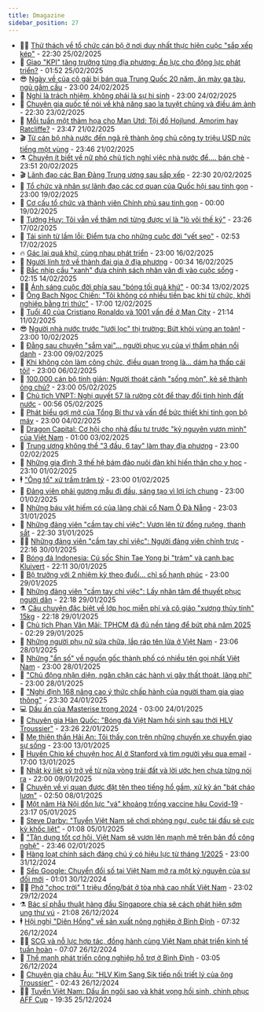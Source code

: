 ```yaml
---
title: Dmagazine
sidebar_position: 27
---
```


<!-- dantri-dmagazine:START -->
- 👨‍🏫 [Thử thách về tổ chức cán bộ ở nơi duy nhất thực hiện cuộc &quot;sắp xếp kép&quot;](https://dantri.com.vn/xa-hoi/thu-thach-ve-to-chuc-can-bo-o-noi-duy-nhat-thuc-hien-cuoc-sap-xep-kep-20250224165625048.htm) - 22:30 25/02/2025
- 🎡 [Giao &quot;KPI&quot; tăng trưởng từng địa phương: Áp lực cho động lực phát triển?](https://dantri.com.vn/kinh-doanh/giao-kpi-tang-truong-tung-dia-phuong-ap-luc-cho-dong-luc-phat-trien-20250219142231683.htm) - 01:52 25/02/2025
- 😎 [Ngày về của cô gái bị bán qua Trung Quốc 20 năm, ăn mày ga tàu, ngủ gầm cầu](https://dantri.com.vn/an-sinh/ngay-ve-cua-co-gai-bi-ban-qua-trung-quoc-20-nam-an-may-ga-tau-ngu-gam-cau-20250224184029652.htm) - 23:00 24/02/2025
- 🦍 [Nghỉ là trách nhiệm, không phải là sự hi sinh](https://dantri.com.vn/xa-hoi/nghi-la-trach-nhiem-khong-phai-la-su-hi-sinh-20250224130236948.htm) - 23:00 24/02/2025
- 🦣 [Chuyên gia quốc tế nói về khả năng sao la tuyệt chủng và điều ám ảnh](https://dantri.com.vn/xa-hoi/chuyen-gia-quoc-te-noi-ve-kha-nang-sao-la-tuyet-chung-va-dieu-am-anh-20250223221210433.htm) - 22:30 23/02/2025
- 💼 [Mỗi tuần một thảm họa cho Man Utd: Tội đồ Hojlund, Amorim hay Ratcliffe?](https://dantri.com.vn/the-thao/moi-tuan-mot-tham-hoa-cho-man-utd-toi-do-hojlund-amorim-hay-ratcliffe-20250219173302726.htm) - 23:47 21/02/2025
- 🎬 [Từ cán bộ nhà nước đến ngã rẽ thành ông chủ công ty triệu USD nức tiếng một vùng](https://dantri.com.vn/doi-song/tu-can-bo-nha-nuoc-den-nga-re-thanh-ong-chu-cong-ty-trieu-usd-nuc-tieng-mot-vung-20250220151739897.htm) - 23:46 21/02/2025
- ⚗️ [Chuyện ít biết về nữ phó chủ tịch nghỉ việc nhà nước để.... bán chè](https://dantri.com.vn/doi-song/chuyen-it-biet-ve-nu-pho-chu-tich-nghi-viec-nha-nuoc-de-ban-che-20250219150301737.htm) - 23:51 20/02/2025
- 🎬 [Lãnh đạo các Ban Đảng Trung ương sau sắp xếp](https://dantri.com.vn/xa-hoi/lanh-dao-cac-ban-dang-trung-uong-sau-sap-xep-20250213220411558.htm) - 22:30 20/02/2025
- 🤖 [Tổ chức và nhân sự lãnh đạo các cơ quan của Quốc hội sau tinh gọn](https://dantri.com.vn/xa-hoi/to-chuc-va-nhan-su-lanh-dao-cac-co-quan-cua-quoc-hoi-sau-tinh-gon-20250213215809478.htm) - 23:00 19/02/2025
- 🚦 [Cơ cấu tổ chức và thành viên Chính phủ sau tinh gọn](https://dantri.com.vn/xa-hoi/co-cau-to-chuc-va-thanh-vien-chinh-phu-sau-tinh-gon-20250213215337066.htm) - 00:00 19/02/2025
- 🦏 [Tướng Huy: Tôi vẫn về thăm nơi từng được ví là &quot;lò vôi thế kỷ&quot;](https://dantri.com.vn/xa-hoi/tuong-huy-toi-van-ve-tham-noi-tung-duoc-vi-la-lo-voi-the-ky-20250217203633729.htm) - 23:26 17/02/2025
- 🌁 [Tái sinh từ lầm lỗi: Điểm tựa cho những cuộc đời &quot;vết sẹo&quot;](https://dantri.com.vn/an-sinh/tai-sinh-tu-lam-loi-diem-tua-cho-nhung-cuoc-doi-vet-seo-20250204230527425.htm) - 02:53 17/02/2025
- 🔥 [Gác lại quá khứ, cùng nhau phát triển](https://dantri.com.vn/xa-hoi/gac-lai-qua-khu-cung-nhau-phat-trien-20250216121016526.htm) - 23:00 16/02/2025
- 🎊 [Người lính trở về thành đại gia ở địa phương](https://dantri.com.vn/xa-hoi/nguoi-linh-tro-ve-thanh-dai-gia-o-dia-phuong-20250215220204665.htm) - 00:34 16/02/2025
- 🐻 [Bắc nhịp cầu &quot;xanh&quot; đưa chính sách nhân văn đi vào cuộc sống](https://dantri.com.vn/an-sinh/bac-nhip-cau-xanh-dua-chinh-sach-nhan-van-di-vao-cuoc-song-20250204224615737.htm) - 02:15 14/02/2025
- 👨‍🏫 [Ánh sáng cuộc đời phía sau &quot;bóng tối quá khứ&quot;](https://dantri.com.vn/an-sinh/anh-sang-cuoc-doi-phia-sau-bong-toi-qua-khu-20250204220430747.htm) - 00:34 13/02/2025
- 🧰 [Ông Bạch Ngọc Chiến: &quot;Tôi không có nhiều tiền bạc khi từ chức, khởi nghiệp bằng tri thức&quot;](https://dantri.com.vn/xa-hoi/ong-bach-ngoc-chien-toi-khong-co-nhieu-tien-bac-khi-tu-chuc-khoi-nghiep-bang-tri-thuc-20250212222054651.htm) - 17:00 12/02/2025
- 💯 [Tuổi 40 của Cristiano Ronaldo và 1001 vấn đề ở Man City](https://dantri.com.vn/the-thao/tuoi-40-cua-cristiano-ronaldo-va-1001-van-de-o-man-city-20250211110122226.htm) - 21:14 11/02/2025
- 😎 [Người nhà nước trước &quot;lưới lọc&quot; thị trường: Bứt khỏi vùng an toàn!](https://dantri.com.vn/lao-dong-viec-lam/nguoi-nha-nuoc-truoc-luoi-loc-thi-truong-but-khoi-vung-an-toan-20250210203444127.htm) - 23:00 10/02/2025
- 🤖 [Đằng sau chuyện &quot;sắm vai&quot;… người phục vụ của vị thẩm phán nổi danh](https://dantri.com.vn/lao-dong-viec-lam/dang-sau-chuyen-sam-vai-nguoi-phuc-vu-cua-vi-tham-phan-noi-danh-20250206093743259.htm) - 23:00 09/02/2025
- 🤔 [Khi không còn làm công chức, điều quan trọng là… dám hạ thấp cái tôi!](https://dantri.com.vn/lao-dong-viec-lam/khi-khong-con-lam-cong-chuc-dieu-quan-trong-la-dam-ha-thap-cai-toi-20250206162245152.htm) - 23:00 06/02/2025
- 💼 [100.000 cán bộ tinh giản: Người thoát cảnh &quot;sống mòn&quot;, kẻ sẽ thành ông chủ?](https://dantri.com.vn/lao-dong-viec-lam/100000-can-bo-tinh-gian-nguoi-thoat-canh-song-mon-ke-se-thanh-ong-chu-20250205205826117.htm) - 23:00 05/02/2025
- 🎊 [Chủ tịch VNPT: Nghị quyết 57 là rường cột để thay đổi tình hình đất nước](https://dantri.com.vn/cong-nghe/chu-tich-vnpt-nghi-quyet-57-la-ruong-cot-de-thay-doi-tinh-hinh-dat-nuoc-20250123073612673.htm) - 00:56 05/02/2025
- 🦆 [Phát biểu gợi mở của Tổng Bí thư và vấn đề bức thiết khi tinh gọn bộ máy](https://dantri.com.vn/lao-dong-viec-lam/phat-bieu-goi-mo-cua-tong-bi-thu-va-van-de-buc-thiet-khi-tinh-gon-bo-may-20250204192512428.htm) - 23:00 04/02/2025
- 🦒 [Dragon Capital: Cơ hội cho nhà đầu tư trước &quot;kỷ nguyên vươn mình&quot; của Việt Nam](https://dantri.com.vn/kinh-doanh/dragon-capital-co-hoi-cho-nha-dau-tu-truoc-ky-nguyen-vuon-minh-cua-viet-nam-20250125122955678.htm) - 01:00 03/02/2025
- 👺 [Trung ương không thể &quot;3 đầu, 6 tay&quot; làm thay địa phương](https://dantri.com.vn/xa-hoi/trung-uong-khong-the-3-dau-6-tay-lam-thay-dia-phuong-20250123201105710.htm) - 23:00 02/02/2025
- 🦍 [Những gia đình 3 thế hệ bám đảo nuôi đàn khỉ hiến thân cho y học](https://dantri.com.vn/suc-khoe/nhung-gia-dinh-3-the-he-bam-dao-nuoi-dan-khi-hien-than-cho-y-hoc-20250124084842927.htm) - 23:10 01/02/2025
- 🕴 [&quot;Ông tổ&quot; xứ trầm trăm tỷ](https://dantri.com.vn/lao-dong-viec-lam/ong-to-xu-tram-tram-ty-20250111225333813.htm) - 23:00 01/02/2025
- 🤖 [Đảng viên phải gương mẫu đi đầu, sáng tạo vì lợi ích chung](https://dantri.com.vn/xa-hoi/dang-vien-phai-guong-mau-di-dau-sang-tao-vi-loi-ich-chung-20250128092017507.htm) - 23:00 01/02/2025
- 🐲 [Những báu vật hiếm có của làng chài cổ Nam Ô Đà Nẵng](https://dantri.com.vn/doi-song/nhung-bau-vat-hiem-co-cua-lang-chai-co-nam-o-da-nang-20250120193725167.htm) - 23:03 31/01/2025
- 🦏 [Những đảng viên &quot;cầm tay chỉ việc&quot;: Vươn lên từ đồng ruộng, thanh sắt](https://dantri.com.vn/xa-hoi/nhung-dang-vien-cam-tay-chi-viec-vuon-len-tu-dong-ruong-thanh-sat-20250128085327808.htm) - 22:30 31/01/2025
- 🧑‍💻 [Những đảng viên &quot;cầm tay chỉ việc&quot;: Người đảng viên chính trực](https://dantri.com.vn/xa-hoi/nhung-dang-vien-cam-tay-chi-viec-nguoi-dang-vien-chinh-truc-20250128115007747.htm) - 22:16 30/01/2025
- 👺 [Bóng đá Indonesia: Cú sốc Shin Tae Yong bị &quot;trảm&quot; và canh bạc Kluivert](https://dantri.com.vn/the-thao/bong-da-indonesia-cu-soc-shin-tae-yong-bi-tram-va-canh-bac-kluivert-20250123145849927.htm) - 22:11 30/01/2025
- 🦆 [Bộ trưởng với 2 nhiệm kỳ theo đuổi… chỉ số hạnh phúc](https://dantri.com.vn/an-sinh/bo-truong-voi-2-nhiem-ky-theo-duoi-chi-so-hanh-phuc-20250127151347380.htm) - 23:00 29/01/2025
- 🐘 [Những đảng viên &quot;cầm tay chỉ việc&quot;: Lấy nhân tâm để thuyết phục người dân](https://dantri.com.vn/xa-hoi/nhung-dang-vien-cam-tay-chi-viec-lay-nhan-tam-de-thuyet-phuc-nguoi-dan-20250125210330672.htm) - 22:18 29/01/2025
- ⚗️ [Câu chuyện đặc biệt về lớp học miễn phí và cô giáo &quot;xương thủy tinh&quot; 15kg](https://dantri.com.vn/suc-khoe/cau-chuyen-dac-biet-ve-lop-hoc-mien-phi-va-co-giao-xuong-thuy-tinh-15kg-20250124082041667.htm) - 22:18 29/01/2025
- 🫶 [Chủ tịch Phan Văn Mãi: TPHCM đã đủ nền tảng để bứt phá năm 2025](https://dantri.com.vn/xa-hoi/chu-tich-phan-van-mai-tphcm-da-du-nen-tang-de-but-pha-nam-2025-20250121204856588.htm) - 02:29 29/01/2025
- 🚀 [Những người phụ nữ sửa chữa, lắp ráp tên lửa ở Việt Nam](https://dantri.com.vn/doi-song/nhung-nguoi-phu-nu-sua-chua-lap-rap-ten-lua-o-viet-nam-20250127214758129.htm) - 23:06 28/01/2025
- 💼 [Những &quot;ẩn số&quot; về nguồn gốc thành phố có nhiều tên gọi nhất Việt Nam](https://dantri.com.vn/xa-hoi/nhung-an-so-ve-nguon-goc-thanh-pho-co-nhieu-ten-goi-nhat-viet-nam-20250120204509536.htm) - 23:00 28/01/2025
- 🚀 [&quot;Chủ động nhận diện, ngăn chặn các hành vi gây thất thoát, lãng phí&quot;](https://dantri.com.vn/xa-hoi/chu-dong-nhan-dien-ngan-chan-cac-hanh-vi-gay-that-thoat-lang-phi-20250122160924269.htm) - 23:00 28/01/2025
- 🐻 [&quot;Nghị định 168 nâng cao ý thức chấp hành của người tham gia giao thông&quot;](https://dantri.com.vn/xa-hoi/nghi-dinh-168-nang-cao-y-thuc-chap-hanh-cua-nguoi-tham-gia-giao-thong-20250124191026497.htm) - 23:30 24/01/2025
- 💻 [Dấu ấn của Masterise trong 2024](https://dantri.com.vn/bat-dong-san/dau-an-cua-masterise-trong-2024-20250124091611411.htm) - 03:00 24/01/2025
- 🎊 [Chuyên gia Hàn Quốc: &quot;Bóng đá Việt Nam hồi sinh sau thời HLV Troussier&quot;](https://dantri.com.vn/the-thao/chuyen-gia-han-quoc-bong-da-viet-nam-hoi-sinh-sau-thoi-hlv-troussier-20250122194402386.htm) - 23:26 22/01/2025
- 🔭 [Mẹ thiên thần Hải An: Tôi thấy con trên những chuyến xe chuyển giao sự sống](https://dantri.com.vn/suc-khoe/me-thien-than-hai-an-toi-thay-con-tren-nhung-chuyen-xe-chuyen-giao-su-song-20250111183004256.htm) - 23:00 13/01/2025
- 🚀 [Huyền Chip kể chuyện học AI ở Stanford và tìm người yêu qua email](https://dantri.com.vn/xa-hoi/huyen-chip-ke-chuyen-hoc-ai-o-stanford-va-tim-nguoi-yeu-qua-email-20250113164826789.htm) - 17:00 13/01/2025
- 🦄 [Nhật ký liệt sỹ trở về từ nửa vòng trái đất và lời ước hẹn chưa từng nói ra](https://dantri.com.vn/an-sinh/nhat-ky-liet-sy-tro-ve-tu-nua-vong-trai-dat-va-loi-uoc-hen-chua-tung-noi-ra-20250107193427270.htm) - 22:00 09/01/2025
- 🌊 [Chuyện về vị quan được đặt tên theo tiếng hổ gầm, xử kỳ án &quot;bát cháo lươn&quot;](https://dantri.com.vn/doi-song/chuyen-ve-vi-quan-duoc-dat-ten-theo-tieng-ho-gam-xu-ky-an-bat-chao-luon-20250104123557099.htm) - 02:50 08/01/2025
- 🐻 [Một năm Hà Nội dồn lực &quot;vá&quot; khoảng trống vaccine hậu Covid-19](https://dantri.com.vn/suc-khoe/mot-nam-ha-noi-don-luc-va-khoang-trong-vaccine-hau-covid-19-20250103193733119.htm) - 23:17 05/01/2025
- 👺 [Steve Darby: &quot;Tuyển Việt Nam sẽ chơi phòng ngự, cuộc tái đấu sẽ cực kỳ khốc liệt&quot;](https://dantri.com.vn/the-thao/steve-darby-tuyen-viet-nam-se-choi-phong-ngu-cuoc-tai-dau-se-cuc-ky-khoc-liet-20250104120729617.htm) - 01:08 05/01/2025
- 🫶 [&quot;Tận dụng tốt cơ hội, Việt Nam sẽ vươn lên mạnh mẽ trên bản đồ công nghệ&quot;](https://dantri.com.vn/xa-hoi/tan-dung-tot-co-hoi-viet-nam-se-vuon-len-manh-me-tren-ban-do-cong-nghe-20250102204626585.htm) - 23:46 02/01/2025
- 💪 [Hàng loạt chính sách đáng chú ý có hiệu lực từ tháng 1/2025](https://dantri.com.vn/xa-hoi/hang-loat-chinh-sach-dang-chu-y-co-hieu-luc-tu-thang-12025-20241231105903537.htm) - 23:00 31/12/2024
- 🌊 [Sếp Google: Chuyển đổi số tại Việt Nam mở ra một kỷ nguyên của sự đổi mới](https://dantri.com.vn/cong-nghe/sep-google-chuyen-doi-so-tai-viet-nam-mo-ra-mot-ky-nguyen-cua-su-doi-moi-20241227183537973.htm) - 01:01 30/12/2024
- 🧑‍🏫 [Phở &quot;chọc trời&quot; 1 triệu đồng/bát ở tòa nhà cao nhất Việt Nam](https://dantri.com.vn/du-lich/pho-choc-troi-1-trieu-dongbat-o-toa-nha-cao-nhat-viet-nam-20241226131502070.htm) - 23:02 29/12/2024
- ⚗️ [Bác sĩ phẫu thuật hàng đầu Singapore chia sẻ cách phát hiện sớm ung thư vú](https://dantri.com.vn/suc-khoe/bac-si-phau-thuat-hang-dau-singapore-chia-se-cach-phat-hien-som-ung-thu-vu-20241225165351370.htm) - 21:08 26/12/2024
- 🕴 [Hội nghị &quot;Diên Hồng&quot; về sản xuất nông nghiệp ở Bình Định](https://dantri.com.vn/kinh-doanh/hoi-nghi-dien-hong-ve-san-xuat-nong-nghiep-o-binh-dinh-20241220160439980.htm) - 07:32 26/12/2024
- 🧑‍🏫 [SCG và nỗ lực hợp tác, đồng hành cùng Việt Nam phát triển kinh tế tuần hoàn](https://dantri.com.vn/kinh-doanh/scg-va-no-luc-hop-tac-dong-hanh-cung-viet-nam-phat-trien-kinh-te-tuan-hoan-20241226125907694.htm) - 07:07 26/12/2024
- 🦄 [Thế mạnh phát triển công nghiệp hỗ trợ ở Bình Định](https://dantri.com.vn/kinh-doanh/the-manh-phat-trien-cong-nghiep-ho-tro-o-binh-dinh-20241223183409108.htm) - 03:05 26/12/2024
- 🧰 [Chuyên gia châu Âu: &quot;HLV Kim Sang Sik tiếp nối triết lý của ông Troussier&quot;](https://dantri.com.vn/the-thao/chuyen-gia-chau-au-hlv-kim-sang-sik-tiep-noi-triet-ly-cua-ong-troussier-20241225155258909.htm) - 02:43 26/12/2024
- 🧑‍💻 [Tuyển Việt Nam: Dấu ấn ngôi sao và khát vọng hồi sinh, chinh phục AFF Cup](https://dantri.com.vn/the-thao/tuyen-viet-nam-dau-an-ngoi-sao-va-khat-vong-hoi-sinh-chinh-phuc-aff-cup-20241224193855422.htm) - 19:35 25/12/2024<!-- dantri-dmagazine:END -->
